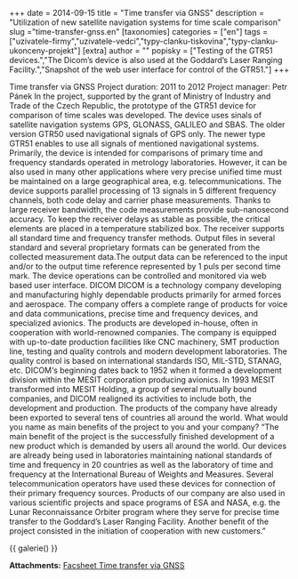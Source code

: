 +++
date = 2014-09-15
title = "Time transfer via GNSS"
description = "Utilization of new satellite navigation systems for time scale comparison"
slug ="time-transfer-gnss.en"
[taxonomies]
categories = ["en"]
tags = ["uzivatele-firmy","uzivatele-vedci","typy-clanku-tiskovina","typy-clanku-ukonceny-projekt"]
[extra]
author = ""
popisky = ["Testing of the GTR51 devices.","The Dicom’s device is also used at the Goddard’s Laser Ranging Facility.","Snapshot of the web user interface for control of the GTR51."]
+++

Time transfer via GNSS Project duration: 2011 to 2012 Project manager: Petr Pánek In the project, supported by the grant of Ministry of Industry and Trade of the Czech Republic, the prototype of the GTR51 device for comparison of time scales was developed. The device uses sinals of satellite navigation systems GPS, GLONASS, GALILEO and SBAS. The older version GTR50 used navigational signals of GPS only. The newer type GTR51 enables to use all signals of mentioned navigational systems. Primarily, the device is intended for comparisons of primary time and frequency standards operated in metrology laboratories. However, it can be also used in many other applications where very precise unified time must be maintained on a large geographical area, e.g. telecommunications. The device supports parallel processing of 13 signals in 5 different frequency channels, both code delay and carrier phase measurements. Thanks to large receiver bandwidth, the code measurements provide sub-nanosecond accuracy. To keep the receiver delays as stable as possible, the critical elements are placed in a temperature stabilized box. The receiver supports all standard time and frequency transfer methods. Output files in several standard and several proprietary formats can be generated from the collected measurement data.The output data can be referenced to the input and/or to the output time reference represented by 1 puls per second time mark. The device operations can be controlled and monitored via web based user interface. DICOM DICOM is a technology company developing and manufacturing highly dependable products primarily for armed forces and aerospace. The company offers a complete range of products for voice and data communications, precise time and frequency devices, and specialized avionics. The products are developed in-house, often in cooperation with world-renowned companies. The company is equipped with up-to-date production facilities like CNC machinery, SMT production line, testing and quality controls and modern development laboratories. The quality control is based on international standards ISO, MIL-STD, STANAG, etc. DICOM‘s beginning dates back to 1952 when it formed a development division within the MESIT corporation producing avionics. In 1993 MESIT transformed into MESIT Holding, a group of several mutually bound companies, and DICOM realigned its activities to include both, the development and production. The products of the company have already been exported to several tens of countries all around the world. What would you name as main benefits of the project to you and your company? “The main benefit of the project is the successfully finished development of a new product which is demanded by users all around the world. Our devices are already being used in laboratories maintaining national standards of time and frequency in 20 countries as well as the laboratory of time and frequency at the International Bureau of Weights and Measures. Several telecommunication operators have used these devices for connection of their primary frequency sources. Products of our company are also used in various scientific projects and space programs of ESA and NASA, e.g. the Lunar Reconnaissance Orbiter program where they serve for precise time transfer to the Goddard’s Laser Ranging Facility. Another benefit of the project consisted in the initiation of cooperation with new customers.”

{{ galerie() }}

**Attachments:**
[Facsheet Time transfer via GNSS]

[Facsheet Time transfer via GNSS]: cso_factsheets-dicom-web.pdf
